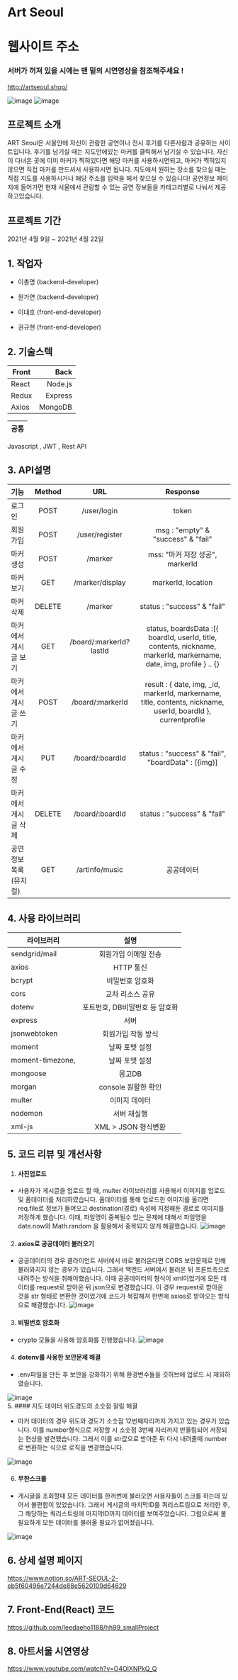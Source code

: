# Art Seoul
# 웹사이트 주소
### 서버가 꺼져 있을 시에는 맨 밑의 시연영상을 참조해주세요 !
http://artseoul.shop/

![image](https://user-images.githubusercontent.com/79817676/115675644-bf48d300-a389-11eb-813d-384927d19e06.png)
![image](https://user-images.githubusercontent.com/79817676/115675771-de476500-a389-11eb-90c5-bd65735c1ad4.png)



## 프로젝트 소개
 ART Seoul은 서울안에 자신이 관람한 공연이나 전시 후기를 다른사람과 공유하는 사이트입니다. 후기를 남기실 때는 지도안에있는 마커를 클릭해서 남기실 수 있습니다. 자신이 다녀온 곳에 이미 마커가 찍혀있다면 해당 마커를 사용하시면되고, 마커가 찍혀있지 않으면 직접 마커를 만드셔서 사용하시면 됩니다. 지도에서 원하는 장소를 찾으실 때는 직접 지도를 사용하시거나 해당 주소를 입력을 해서 찾으실 수 있습니다! 공연정보 페이지에 들어가면 현재 서울에서 관람할 수 있는 공연 정보들을 카테고리별로 나눠서 제공하고있습니다.

## 프로젝트 기간
2021년 4월 9일 ~ 2021년 4월 22일

## 1. 작업자
  - 이총명 (backend-developer)
  - 원가연 (backend-developer)

  - 이대호 (front-end-developer)
  - 권규현 (front-end-developer) 
  

## 2. 기술스텍

Front | Back
---|---:
React | Node.js
Redux | Express 
Axios | MongoDB  

공통|
---|
Javascript , JWT , Rest API


## 3. API설명 
|기능|Method|URL| Response|
|:---|:---:|:---:|:---:|
|로그인|POST|/user/login| token |
|회원가입|POST|/user/register| msg : "empty" & "success" & "fail" |
|마커 생성|POST|/marker| mss: "마커 저장 성공", markerId |
|마커 보기|GET|/marker/display| markerId, location |
|마커 삭제|DELETE|/marker| status : "success" & "fail" |
|마커에서 게시글 보기 | GET | /board/:markerId?lastId | status, boardsData :[{ boardId, userId, title, contents, nickname, markerId, markername, date, img, profile } .. {} |
|마커에서 게시글 쓰기 | POST | /board/:markerId | result : { date, img, _id, markerId, markername, title, contents, nickname, userId, boardId }, currentprofile |
|마커에서 게시글 수정 | PUT | /board/:boardId | status : "success" & "fail", "boardData" : [{img}] | 
|마커에서 게시글 삭제 | DELETE | /board/:boardId | status : "success" & "fail"|
|공연정보목록(뮤지컬)| GET|/artinfo/music | 공공데이터 |





## 4. 사용 라이브러리

라이브러리 | 설명
---|:---:
sendgrid/mail | 회원가입 이메일 전송
axios | HTTP 통신
bcrypt | 비밀번호 암호화 
cors | 교차 리소스 공유
dotenv | 포트번호, DB비밀번호 등 암호화
express | 서버
jsonwebtoken | 회원가입 작동 방식
moment | 날짜 포맷 설정
moment-timezone,| 날짜 포맷 설정
mongoose | 몽고DB
morgan | console 원활한 확인
multer | 이미지 데이터
nodemon | 서버 재실행
xml-js | XML > JSON 형식변환



## 5. 코드 리뷰 및 개선사항
1. #### 사진업로드 
- 사용자가 게시글을 업로드 할 때, multer 라이브러리를 사용해서 이미지를 업로드 및 폼데이터를 처리하였습니다. 폼데이터를 통해 업로드한 이미지를 올리면 req.file로 정보가 들어오고 destination(경로) 속성에 지정해둔 경로로 이미지를 저장하게 했습니다. 이때, 파일명이 중복될수 있는 문제에 대해서 파일명을 date.now와 Math.random 을 활용해서 중복되지 않게 해결했습니다.
![image](https://user-images.githubusercontent.com/57881683/120218663-0bceda80-c275-11eb-9b63-dcfb88bbec57.png)


2. #### axios로 공공데이터 불러오기
- 공공데이터의 경우 클라이언트 서버에서 바로 불러온다면 CORS 보안문제로 인해 불러와지지 않는 경우가 있습니다. 그래서 백엔드 서버에서 불러온 뒤 프론트측으로 내려주는 방식을 취해야했습니다. 이때 공공데이터의 형식이 xml이었기에 모든 데이터를 request로 받아온 뒤 json으로 변경했습니다. 이 경우 request로 받아온 것을 str 형태로 변환한 것이었기에 코드가 복잡해져 한번에 axios로 받아오는 방식으로 해결했습니다.
![image](https://user-images.githubusercontent.com/57881683/120218748-299c3f80-c275-11eb-9232-fa4209ab1516.png)


3. #### 비밀번호 암호화
- crypto 모듈을 사용해 암호화를 진행했습니다.
![image](https://user-images.githubusercontent.com/57881683/120218813-3e78d300-c275-11eb-8fa4-c8f648109ae2.png)


4. #### dotenv를 사용한 보안문제 해결
- .env파일을 만든 후 보안을 강화하기 위해 환경변수들을 깃허브에 업로드 시 제외하였습니다.

![image](https://user-images.githubusercontent.com/57881683/120218984-7c75f700-c275-11eb-9a9d-1f6dc7ff0ed8.png)
<br>
5. #### 지도 데이터 위도경도의 소숫점 잘림 해결
- 마커 데이터의 경우 위도와 경도가 소숫점 12번째자리까지 가지고 있는 경우가 있습니다. 이를 number형식으로 저장할 시 소숫점 3번째 자리까지 반올림되어 저장되는 현상을 발견했습니다. 그래서 이를 str값으로 받아준 뒤 다시 내려줄때 number로 변환하는 식으로 로직을 변경했습니다.

![image](https://user-images.githubusercontent.com/57881683/120221066-b5fc3180-c278-11eb-9a4b-2b1f7eeab568.png)


6. #### 무한스크롤
- 게시글을 조회할때 모든 데이터를 한꺼번에 불러오면 사용자들이 스크롤 하는데 있어서 불편함이 있었습니다. 그래서 게시글의 마지막ID를 쿼리스트링으로 처리한 후, 그 해당하는 쿼리스트링에 마지막ID까지 데이터를 보여주었습니다. 그럼으로써 불필요하게 모든 데이터를 불러올 필요가 없어졌습니다.

![image](https://user-images.githubusercontent.com/57881683/120219380-205fa280-c276-11eb-8bff-7fcc71180e1d.png)


## 6. 상세 설명 페이지
https://www.notion.so/ART-SEOUL-2-eb5f60496e7244de88e5620109d64629

## 7. Front-End(React) 코드 
https://github.com/leedaeho1188/hh99_smallProject

## 8. 아트서울 시연영상
https://www.youtube.com/watch?v=O4OlXNPkQ_Q
